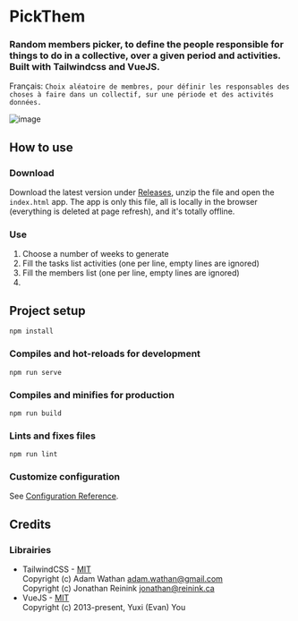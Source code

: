 <!--
    PickThem - Random members picker, to define the people responsible for things to do in a collective, over a given period and activities.
    Copyright (C) 2021 Samuel Roland

    This program is free software: you can redistribute it and/or modify
    it under the terms of the GNU Affero General Public License as published
    by the Free Software Foundation, either version 3 of the License, or
    (at your option) any later version.

    This program is distributed in the hope that it will be useful,
    but WITHOUT ANY WARRANTY; without even the implied warranty of
    MERCHANTABILITY or FITNESS FOR A PARTICULAR PURPOSE.  See the
    GNU Affero General Public License for more details.

    You should have received a copy of the GNU Affero General Public License
    along with this program.  If not, see <https://www.gnu.org/licenses/>.
-->
# PickThem
### Random members picker, to define the people responsible for things to do in a collective, over a given period and activities. Built with Tailwindcss and VueJS.

Français: `Choix aléatoire de membres, pour définir les responsables des choses à faire dans un collectif, sur une période et des activités données.`

![image](https://user-images.githubusercontent.com/78803322/127714305-19ddabc6-3f3e-4ffa-be14-06578e17722c.png)

## How to use

### Download
Download the latest version under [Releases](https://github.com/samuelroland/PickThem/releases), unzip the file and open the `index.html` app. The app is only this file, all is locally in the browser (everything is deleted at page refresh), and it's totally offline.

### Use
1. Choose a number of weeks to generate
1. Fill the tasks list activities (one per line, empty lines are ignored)
1. Fill the members list (one per line, empty lines are ignored)
1. 

## Project setup
```
npm install
```

### Compiles and hot-reloads for development
```
npm run serve
```

### Compiles and minifies for production
```
npm run build
```

### Lints and fixes files
```
npm run lint
```

### Customize configuration
See [Configuration Reference](https://cli.vuejs.org/config/).

## Credits
### Librairies
- TailwindCSS - [MIT](https://github.com/tailwindlabs/tailwindcss/blob/master/LICENSE)  
Copyright (c) Adam Wathan <adam.wathan@gmail.com>  
Copyright (c) Jonathan Reinink <jonathan@reinink.ca>  
- VueJS - [MIT](https://github.com/vuejs/vue/blob/dev/LICENSE)  
Copyright (c) 2013-present, Yuxi (Evan) You
